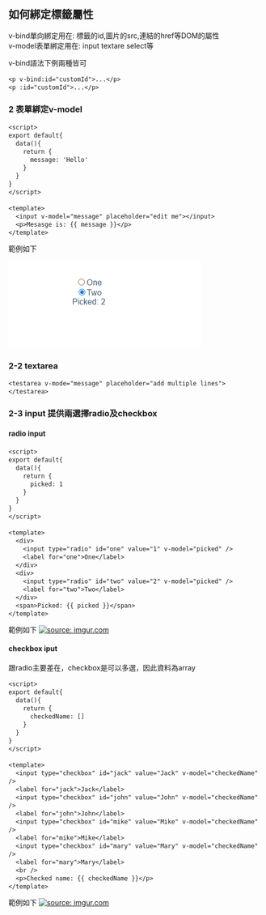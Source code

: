 ## 如何綁定標籤屬性


v-bind單向綁定用在: 標籤的id,圖片的src,連結的href等DOM的屬性  
v-model表單綁定用在: input textare select等  

v-bind語法下例兩種皆可  
```
<p v-bind:id="customId">...</p>
<p :id="customId">...</p>
```

### 2 表單綁定v-model

```
<script>
export default{
  data(){
    return {
      message: 'Hello'
    }
  }
}
</script>

<template>
  <input v-model="message" placeholder="edit me"></input>
  <p>Mesasge is: {{ message }}</p>
</template>
```

範例如下

![image](https://github.com/erwinchang/vue-example/blob/734b1ba95919c9b3907bb565150de06fcfb6237e/test.gif)


### 2-2 textarea

```
<testarea v-mode="message" placeholder="add multiple lines"></testarea>
```

### 2-3 input 提供兩選擇radio及checkbox

#### radio input

```
<script>
export default{
  data(){
    return {
      picked: 1
    }
  }
}
</script>

<template>
  <div>
    <input type="radio" id="one" value="1" v-model="picked" />
    <label for="one">One</label>    
  </div>
  <div>
    <input type="radio" id="two" value="2" v-model="picked" />
    <label for="two">Two</label>
  </div>
  <span>Picked: {{ picked }}</span>
</template>
```

範例如下
<a href="https://imgur.com/AabHoGA"><img src="https://i.imgur.com/AabHoGA.gif" title="source: imgur.com" width="400px"/></a>


#### checkbox iput

跟radio主要差在，checkbox是可以多選，因此資料為array


```
<script>
export default{
  data(){
    return {
      checkedName: []
    }
  }
}
</script>

<template>
  <input type="checkbox" id="jack" value="Jack" v-model="checkedName" />
  <label for="jack">Jack</label>
  <input type="checkbox" id="john" value="John" v-model="checkedName" />
  <label for="john">John</label>
  <input type="checkbox" id="mike" value="Mike" v-model="checkedName" />
  <label for="mike">Mike</label>
  <input type="checkbox" id="mary" value="Mary" v-model="checkedName" />
  <label for="mary">Mary</label>
  <br />
  <p>Checked name: {{ checkedName }}</p>
</template>
```

範例如下
<a href="https://imgur.com/8DCf0kt"><img src="https://i.imgur.com/8DCf0kt.gif" title="source: imgur.com" width="400px" /></a>
